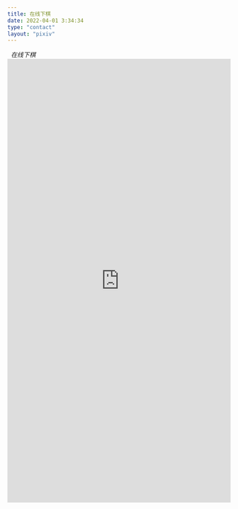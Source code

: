```yaml
---
title: 在线下棋
date: 2022-04-01 3:34:34
type: "contact"
layout: "pixiv"
---
```

<div class="tag-title center-align"><i class="fas fa-chess-board">&nbsp;&nbsp;在线下棋</div>
<iframe src="https://www.playok.com/" frameborder="0" style="width:100%;height:1000px;margin:0;"></iframe>



